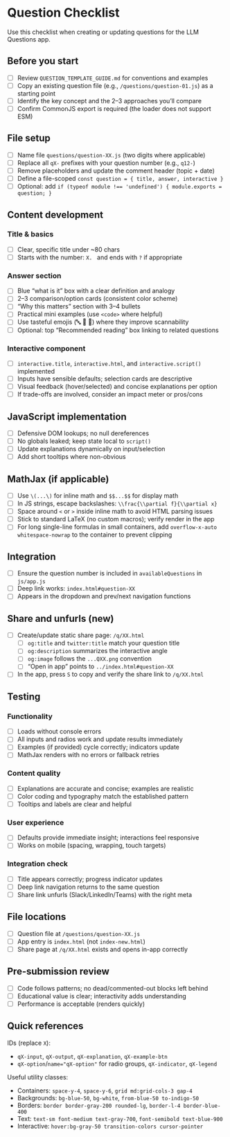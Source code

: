 # Question Checklist

Use this checklist when creating or updating questions for the LLM Questions app.

## Before you start
- [ ] Review `QUESTION_TEMPLATE_GUIDE.md` for conventions and examples
- [ ] Copy an existing question file (e.g., `/questions/question-01.js`) as a starting point
- [ ] Identify the key concept and the 2–3 approaches you’ll compare
- [ ] Confirm CommonJS export is required (the loader does not support ESM)

## File setup
- [ ] Name file `questions/question-XX.js` (two digits where applicable)
- [ ] Replace all `qX-` prefixes with your question number (e.g., `q12-`)
- [ ] Remove placeholders and update the comment header (topic + date)
- [ ] Define a file-scoped `const question = { title, answer, interactive }`
- [ ] Optional: add `if (typeof module !== 'undefined') { module.exports = question; }`

## Content development

### Title & basics
- [ ] Clear, specific title under ~80 chars
- [ ] Starts with the number: `X. ` and ends with `?` if appropriate

### Answer section
- [ ] Blue “what is it” box with a clear definition and analogy
- [ ] 2–3 comparison/option cards (consistent color scheme)
- [ ] “Why this matters” section with 3–4 bullets
- [ ] Practical mini examples (use `<code>` where helpful)
- [ ] Use tasteful emojis (🔤 🎯 📝) where they improve scannability
- [ ] Optional: top “Recommended reading” box linking to related questions

### Interactive component
- [ ] `interactive.title`, `interactive.html`, and `interactive.script()` implemented
- [ ] Inputs have sensible defaults; selection cards are descriptive
- [ ] Visual feedback (hover/selected) and concise explanations per option
- [ ] If trade-offs are involved, consider an impact meter or pros/cons

## JavaScript implementation
- [ ] Defensive DOM lookups; no null dereferences
- [ ] No globals leaked; keep state local to `script()`
- [ ] Update explanations dynamically on input/selection
- [ ] Add short tooltips where non-obvious

## MathJax (if applicable)
- [ ] Use `\(...\)` for inline math and `$$...$$` for display math
- [ ] In JS strings, escape backslashes: `\\frac{\\partial f}{\\partial x}`
- [ ] Space around `<` or `>` inside inline math to avoid HTML parsing issues
- [ ] Stick to standard LaTeX (no custom macros); verify render in the app
- [ ] For long single-line formulas in small containers, add `overflow-x-auto whitespace-nowrap` to the container to prevent clipping

## Integration
- [ ] Ensure the question number is included in `availableQuestions` in `js/app.js`
- [ ] Deep link works: `index.html#question-XX`
- [ ] Appears in the dropdown and prev/next navigation functions

## Share and unfurls (new)
- [ ] Create/update static share page: `/q/XX.html`
	- [ ] `og:title` and `twitter:title` match your question title
	- [ ] `og:description` summarizes the interactive angle
	- [ ] `og:image` follows the `...QXX.png` convention
	- [ ] “Open in app” points to `../index.html#question-XX`
- [ ] In the app, press `S` to copy and verify the share link to `/q/XX.html`

## Testing

### Functionality
- [ ] Loads without console errors
- [ ] All inputs and radios work and update results immediately
- [ ] Examples (if provided) cycle correctly; indicators update
- [ ] MathJax renders with no errors or fallback retries

### Content quality
- [ ] Explanations are accurate and concise; examples are realistic
- [ ] Color coding and typography match the established pattern
- [ ] Tooltips and labels are clear and helpful

### User experience
- [ ] Defaults provide immediate insight; interactions feel responsive
- [ ] Works on mobile (spacing, wrapping, touch targets)

### Integration check
- [ ] Title appears correctly; progress indicator updates
- [ ] Deep link navigation returns to the same question
- [ ] Share link unfurls (Slack/LinkedIn/Teams) with the right meta

## File locations
- [ ] Question file at `/questions/question-XX.js`
- [ ] App entry is `index.html` (not `index-new.html`)
- [ ] Share page at `/q/XX.html` exists and opens in-app correctly

## Pre-submission review
- [ ] Code follows patterns; no dead/commented-out blocks left behind
- [ ] Educational value is clear; interactivity adds understanding
- [ ] Performance is acceptable (renders quickly)

## Quick references

IDs (replace `X`):
- `qX-input`, `qX-output`, `qX-explanation`, `qX-example-btn`
- `qX-option`/`name="qX-option"` for radio groups, `qX-indicator`, `qX-legend`

Useful utility classes:
- Containers: `space-y-4`, `space-y-6`, `grid md:grid-cols-3 gap-4`
- Backgrounds: `bg-blue-50`, `bg-white`, `from-blue-50 to-indigo-50`
- Borders: `border border-gray-200 rounded-lg`, `border-l-4 border-blue-400`
- Text: `text-sm font-medium text-gray-700`, `font-semibold text-blue-900`
- Interactive: `hover:bg-gray-50 transition-colors cursor-pointer`

